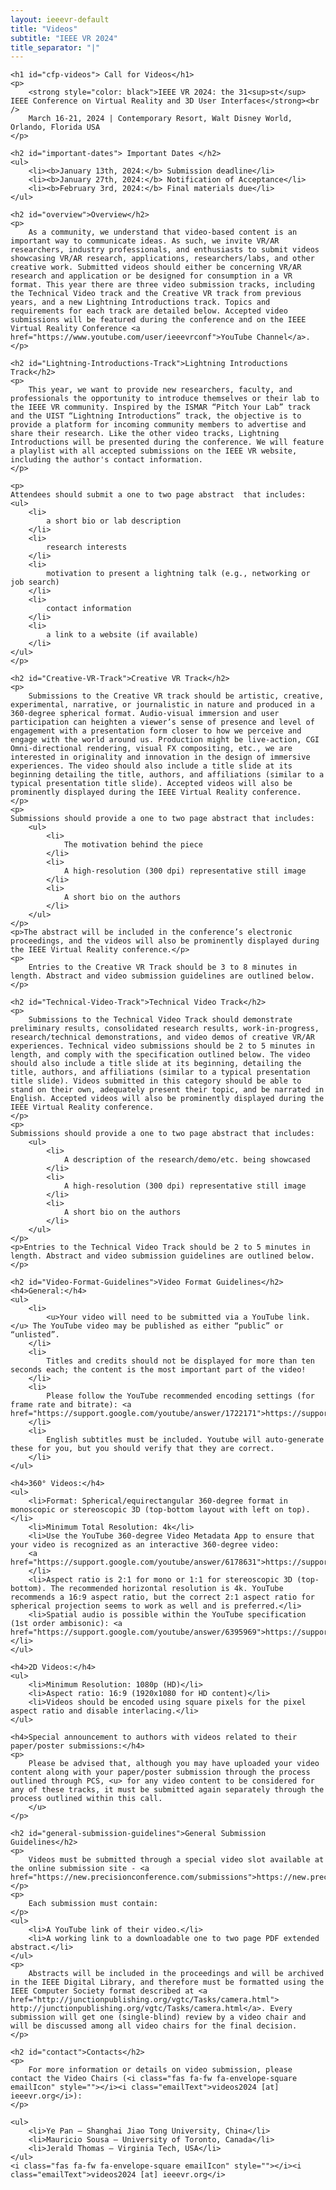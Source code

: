 ```yaml
---
layout: ieeevr-default
title: "Videos"
subtitle: "IEEE VR 2024"
title_separator: "|"
---
```


<div>
    <!-- <p>
        More information coming soon, please watch this space.
    </p> -->
    
    <h1 id="cfp-videos"> Call for Videos</h1>
    <p>
        <strong style="color: black">IEEE VR 2024: the 31<sup>st</sup> IEEE Conference on Virtual Reality and 3D User Interfaces</strong><br />
        March 16-21, 2024 | Contemporary Resort, Walt Disney World, Orlando, Florida USA
    </p>

    <h2 id="important-dates"> Important Dates </h2>
    <ul>
        <li><b>January 13th, 2024:</b> Submission deadline</li>
        <li><b>January 27th, 2024:</b> Notification of Acceptance</li>
        <li><b>February 3rd, 2024:</b> Final materials due</li>
    </ul>

    <h2 id="overview">Overview</h2>
    <p>
        As a community, we understand that video-based content is an important way to communicate ideas. As such, we invite VR/AR researchers, industry professionals, and enthusiasts to submit videos showcasing VR/AR research, applications, researchers/labs, and other creative work. Submitted videos should either be concerning VR/AR research and application or be designed for consumption in a VR format. This year there are three video submission tracks, including the Technical Video track and the Creative VR track from previous years, and a new Lightning Introductions track. Topics and requirements for each track are detailed below. Accepted video submissions will be featured during the conference and on the IEEE Virtual Reality Conference <a href="https://www.youtube.com/user/ieeevrconf">YouTube Channel</a>.
    </p>

    <h2 id="Lightning-Introductions-Track">Lightning Introductions Track</h2>
    <p>
        This year, we want to provide new researchers, faculty, and professionals the opportunity to introduce themselves or their lab to the IEEE VR community. Inspired by the ISMAR “Pitch Your Lab” track and the UIST “Lightning Introductions” track, the objective is to provide a platform for incoming community members to advertise and share their research. Like the other video tracks, Lightning Introductions will be presented during the conference. We will feature a playlist with all accepted submissions on the IEEE VR website, including the author's contact information.
    </p>

    <p>
    Attendees should submit a one to two page abstract  that includes:
    <ul>
        <li>
            a short bio or lab description
        </li>
        <li>
            research interests
        </li>
        <li>
            motivation to present a lightning talk (e.g., networking or job search)
        </li>
        <li>
            contact information
        </li>
        <li>
            a link to a website (if available)
        </li>
    </ul>
    </p>

    <h2 id="Creative-VR-Track">Creative VR Track</h2>
    <p>
        Submissions to the Creative VR track should be artistic, creative, experimental, narrative, or journalistic in nature and produced in a 360-degree spherical format. Audio-visual immersion and user participation can heighten a viewer’s sense of presence and level of engagement with a presentation form closer to how we perceive and engage with the world around us. Production might be live-action, CGI Omni-directional rendering, visual FX compositing, etc., we are interested in originality and innovation in the design of immersive experiences. The video should also include a title slide at its beginning detailing the title, authors, and affiliations (similar to a typical presentation title slide). Accepted videos will also be prominently displayed during the IEEE Virtual Reality conference.
    </p>
    <p>
    Submissions should provide a one to two page abstract that includes:
        <ul>
            <li>
                The motivation behind the piece
            </li>
            <li>
                A high-resolution (300 dpi) representative still image
            </li>
            <li>
                A short bio on the authors
            </li>
        </ul>
    </p>
    <p>The abstract will be included in the conference’s electronic proceedings, and the videos will also be prominently displayed during the IEEE Virtual Reality conference.</p>
    <p>
        Entries to the Creative VR Track should be 3 to 8 minutes in length. Abstract and video submission guidelines are outlined below.
    </p>

    <h2 id="Technical-Video-Track">Technical Video Track</h2>
    <p>
        Submissions to the Technical Video Track should demonstrate preliminary results, consolidated research results, work-in-progress, research/technical demonstrations, and video demos of creative VR/AR experiences. Technical video submissions should be 2 to 5 minutes in length, and comply with the specification outlined below. The video should also include a title slide at its beginning, detailing the title, authors, and affiliations (similar to a typical presentation title slide). Videos submitted in this category should be able to stand on their own, adequately present their topic, and be narrated in English. Accepted videos will also be prominently displayed during the IEEE Virtual Reality conference.
    </p>
    <p>
    Submissions should provide a one to two page abstract that includes:
        <ul>
            <li>
                A description of the research/demo/etc. being showcased
            </li>
            <li>
                A high-resolution (300 dpi) representative still image
            </li>
            <li>
                A short bio on the authors
            </li>
        </ul>
    </p>
    <p>Entries to the Technical Video Track should be 2 to 5 minutes in length. Abstract and video submission guidelines are outlined below.</p>

    <h2 id="Video-Format-Guidelines">Video Format Guidelines</h2>
    <h4>General:</h4>
    <ul>
        <li>
            <u>Your video will need to be submitted via a YouTube link.</u> The YouTube video may be published as either “public” or “unlisted”.
        </li>
        <li>
            Titles and credits should not be displayed for more than ten seconds each; the content is the most important part of the video!
        </li>
        <li>
            Please follow the YouTube recommended encoding settings (for frame rate and bitrate): <a href="https://support.google.com/youtube/answer/1722171">https://support.google.com/youtube/answer/1722171</a>
        </li>
        <li>
            English subtitles must be included. Youtube will auto-generate these for you, but you should verify that they are correct.
        </li>
    </ul>
    
    <h4>360° Videos:</h4>
    <ul>
        <li>Format: Spherical/equirectangular 360-degree format in monoscopic or stereoscopic 3D (top-bottom layout with left on top).</li>
        <li>Minimum Total Resolution: 4k</li>
        <li>Use the YouTube 360-degree Video Metadata App to ensure that your video is recognized as an interactive 360-degree video:
        <a href="https://support.google.com/youtube/answer/6178631">https://support.google.com/youtube/answer/6178631</a>
        </li>
        <li>Aspect ratio is 2:1 for mono or 1:1 for stereoscopic 3D (top-bottom). The recommended horizontal resolution is 4k. YouTube recommends a 16:9 aspect ratio, but the correct 2:1 aspect ratio for spherical projection seems to work as well and is preferred.</li>
        <li>Spatial audio is possible within the YouTube specification (1st order ambisonic): <a href="https://support.google.com/youtube/answer/6395969">https://support.google.com/youtube/answer/6395969</a></li>
    </ul>

    <h4>2D Videos:</h4>
    <ul>
        <li>Minimum Resolution: 1080p (HD)</li>
        <li>Aspect ratio: 16:9 (1920x1080 for HD content)</li>
        <li>Videos should be encoded using square pixels for the pixel aspect ratio and disable interlacing.</li>
    </ul>

    <h4>Special announcement to authors with videos related to their paper/poster submissions:</h4>
    <p>
        Please be advised that, although you may have uploaded your video content along with your paper/poster submission through the process outlined through PCS, <u> for any video content to be considered for any of these tracks, it must be submitted again separately through the process outlined within this call.
        </u>
    </p>

    <h2 id="general-submission-guidelines">General Submission Guidelines</h2>
    <p>
        Videos must be submitted through a special video slot available at the online submission site - <a href="https://new.precisionconference.com/submissions">https://new.precisionconference.com/submissions</a>.
    </p>
    <p>
        Each submission must contain:
    </p>
    <ul>
        <li>A YouTube link of their video.</li>
        <li>A working link to a downloadable one to two page PDF extended abstract.</li>
    </ul>
    <p>
        Abstracts will be included in the proceedings and will be archived in the IEEE Digital Library, and therefore must be formatted using the IEEE Computer Society format described at <a href="http://junctionpublishing.org/vgtc/Tasks/camera.html"> http://junctionpublishing.org/vgtc/Tasks/camera.html</a>. Every submission will get one (single-blind) review by a video chair and will be discussed among all video chairs for the final decision. 
    </p>
    
    <h2 id="contact">Contacts</h2>
    <p>
        For more information or details on video submission, please contact the Video Chairs (<i class="fas fa-fw fa-envelope-square emailIcon" style=""></i><i class="emailText">videos2024 [at] ieeevr.org</i>):
    </p>

    <ul>
        <li>Ye Pan – Shanghai Jiao Tong University, China</li>
        <li>Mauricio Sousa ‒ University of Toronto, Canada</li>
        <li>Jerald Thomas ‒ Virginia Tech, USA</li>
    </ul>
    <i class="fas fa-fw fa-envelope-square emailIcon" style=""></i><i class="emailText">videos2024 [at] ieeevr.org</i>
</div>
